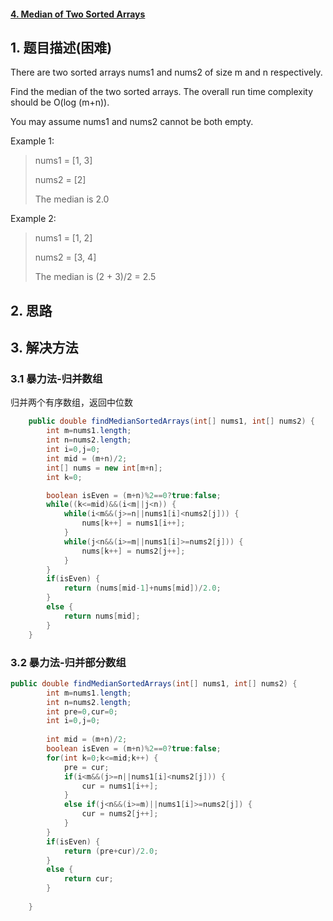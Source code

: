 #### [4. Median of Two Sorted Arrays](https://leetcode-cn.com/problems/median-of-two-sorted-arrays/)

## 1. 题目描述\(困难\)

There are two sorted arrays nums1 and nums2 of size m and n respectively.

Find the median of the two sorted arrays. The overall run time complexity should be O\(log \(m+n\)\).

You may assume nums1 and nums2 cannot be both empty.

Example 1:

> nums1 = \[1, 3\]
>
> nums2 = \[2\]
>
> The median is 2.0

Example 2:

> nums1 = \[1, 2\]
>
> nums2 = \[3, 4\]
>
> The median is \(2 + 3\)/2 = 2.5

## 2. 思路

## 3. 解决方法

### 3.1 暴力法-归并数组

归并两个有序数组，返回中位数

```java
    public double findMedianSortedArrays(int[] nums1, int[] nums2) {
        int m=nums1.length;
        int n=nums2.length;
        int i=0,j=0;
        int mid = (m+n)/2;
        int[] nums = new int[m+n];
        int k=0;

        boolean isEven = (m+n)%2==0?true:false;
        while((k<=mid)&&(i<m||j<n)) {
            while(i<m&&(j>=n||nums1[i]<nums2[j])) {
                nums[k++] = nums1[i++];
            }
            while(j<n&&(i>=m||nums1[i]>=nums2[j])) {
                nums[k++] = nums2[j++];
            }
        }
        if(isEven) {
            return (nums[mid-1]+nums[mid])/2.0;
        }
        else {
            return nums[mid];
        }
    }
```

### 3.2 暴力法-归并部分数组

```java
public double findMedianSortedArrays(int[] nums1, int[] nums2) {
		int m=nums1.length;
		int n=nums2.length;
		int pre=0,cur=0;
		int i=0,j=0;
		
		int mid = (m+n)/2;
		boolean isEven = (m+n)%2==0?true:false;
		for(int k=0;k<=mid;k++) {
			pre = cur;
			if(i<m&&(j>=n||nums1[i]<nums2[j])) {
				cur = nums1[i++];
			}
			else if(j<n&&(i>=m)||nums1[i]>=nums2[j]) {
				cur = nums2[j++];
			}
		}
		if(isEven) {
			return (pre+cur)/2.0;
		}
		else {
			return cur;
		}
		
	}
```



